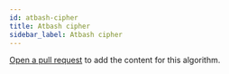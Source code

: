 ```yaml
---
id: atbash-cipher
title: Atbash cipher
sidebar_label: Atbash cipher
---
```


[Open a pull request](https://github.com/AllAlgorithms/algorithms/tree/master/docs/atbash-cipher.md) to add the content for this algorithm.